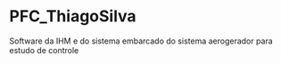 # PFC_ThiagoSilva
Software da IHM e do sistema embarcado do sistema aerogerador para estudo de controle
